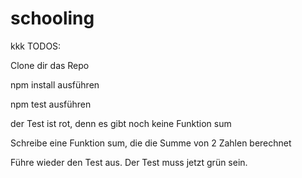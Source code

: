 # schooling
kkk
TODOS: 

Clone dir das Repo

npm install ausführen

npm test ausführen

der Test ist rot, denn es gibt noch keine Funktion sum

Schreibe eine Funktion sum, die die Summe von 2 Zahlen berechnet

Führe wieder den Test aus.  Der Test muss jetzt grün sein.

